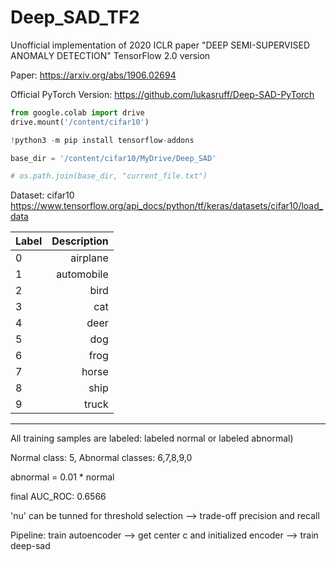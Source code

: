 # Deep_SAD_TF2

Unofficial implementation of 2020 ICLR paper "DEEP SEMI-SUPERVISED ANOMALY DETECTION" TensorFlow 2.0 version

Paper: https://arxiv.org/abs/1906.02694

Official PyTorch Version: https://github.com/lukasruff/Deep-SAD-PyTorch

```python
from google.colab import drive
drive.mount('/content/cifar10')

!python3 -m pip install tensorflow-addons

base_dir = '/content/cifar10/MyDrive/Deep_SAD'

# os.path.join(base_dir, "current_file.txt")
```

Dataset: cifar10 https://www.tensorflow.org/api_docs/python/tf/keras/datasets/cifar10/load_data

| Label | Description |
| :---    |   ---: |
| 0 | airplane |
| 1 | automobile |
| 2 | bird |
| 3 | cat |
| 4 | deer |
| 5 | dog |
| 6 | frog |
| 7 | horse |
| 8 | ship |
| 9 | truck |

------

All training samples are labeled: labeled normal or labeled abnormal)

Normal class: 5, Abnormal classes: 6,7,8,9,0

abnormal = 0.01 * normal

final AUC_ROC: 0.6566

'nu' can be tunned for threshold selection --> trade-off precision and recall

Pipeline: train autoencoder --> get center c and initialized encoder --> train deep-sad
